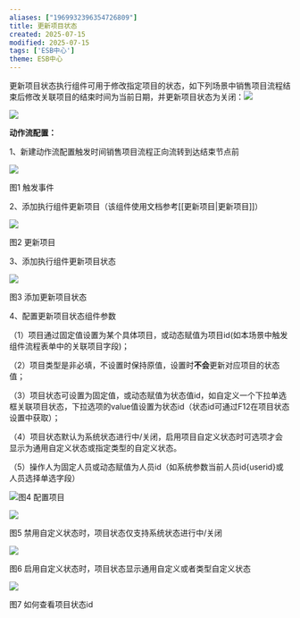 ```yaml
---
aliases: ["1969932396354726809"]
title: 更新项目状态
created: 2025-07-15
modified: 2025-07-15
tags: ['ESB中心']
theme: ESB中心
---
```


更新项目状态执行组件可用于修改指定项目的状态，如下列场景中销售项目流程结束后修改关联项目的结束时间为当前日期，并更新项目状态为关闭：![](6fc1cdf6c1e2aba2233a5e3ae701d119.jpg)

![](1aadabd6032fa34b28ee5017ceee45a4.jpg)

**动作流配置：**

1、新建动作流配置触发时间销售项目流程正向流转到达结束节点前

![](03b00685f6c635fd01e220cdcb8405c9.jpg)

图1 触发事件

2、添加执行组件更新项目（该组件使用文档参考[[更新项目|更新项目]]）

![](304a748387cf10dbbacd69ce1f630e3a.jpg)

图2 更新项目

3、添加执行组件更新项目状态

![](566fbc4f51fad1b40e8d7e7654051b59.jpg)

图3 添加更新项目状态

4、配置更新项目状态组件参数

（1）项目通过固定值设置为某个具体项目，或动态赋值为项目id(如本场景中触发组件流程表单中的关联项目字段)；

（2）项目类型是非必填，不设置时保持原值，设置时**不会**更新对应项目的状态值；

（3）项目状态可设置为固定值，或动态赋值为状态值id，如自定义一个下拉单选框关联项目状态，下拉选项的value值设置为状态id（状态id可通过F12在项目状态设置中获取）；

（4）项目状态默认为系统状态进行中/关闭，启用项目自定义状态时可选项才会显示为通用自定义状态或指定类型的自定义状态。

（5）操作人为固定人员或动态赋值为人员id（如系统参数当前人员id{userid}或人员选择单选字段）

![](52e2c12f7a3f0d333afcb0f0b09f0c9c.jpg)图4 配置项目

![](bbce2916ff771a58752dfef493532795.jpg)

图5 禁用自定义状态时，项目状态仅支持系统状态进行中/关闭

![](80e5091c216c987b01c8dcda8a32c464.jpg)

图6 启用自定义状态时，项目状态显示通用自定义或者类型自定义状态

![](e3111100b26e25381924171d020b3683.jpg)

图7 如何查看项目状态id